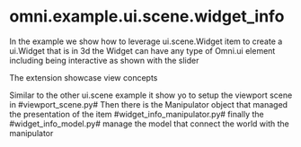 # omni.example.ui.scene.widget_info

In the example we show how to leverage ui.scene.Widget item to create a ui.Widget that is in 3d
the Widget can have any type of Omni.ui element including being interactive as shown with the slider

The extension showcase view concepts

Similar to the other ui.scene example it show yo to setup the viewport scene in #viewport_scene.py#
Then there is the Manipulator object that managed the presentation of the item #widget_info_manipulator.py#
finally the #widget_info_model.py# manage the model that connect the world with the manipulator
